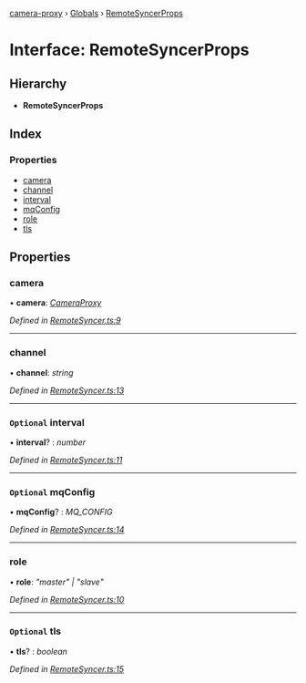 [camera-proxy](../README.md) › [Globals](../globals.md) › [RemoteSyncerProps](remotesyncerprops.md)

# Interface: RemoteSyncerProps

## Hierarchy

* **RemoteSyncerProps**

## Index

### Properties

* [camera](remotesyncerprops.md#camera)
* [channel](remotesyncerprops.md#channel)
* [interval](remotesyncerprops.md#optional-interval)
* [mqConfig](remotesyncerprops.md#optional-mqconfig)
* [role](remotesyncerprops.md#role)
* [tls](remotesyncerprops.md#optional-tls)

## Properties

###  camera

• **camera**: *[CameraProxy](../classes/cameraproxy.md)*

*Defined in [RemoteSyncer.ts:9](https://github.com/alibaba/camera-proxy/blob/b8e0938/src/RemoteSyncer.ts#L9)*

___

###  channel

• **channel**: *string*

*Defined in [RemoteSyncer.ts:13](https://github.com/alibaba/camera-proxy/blob/b8e0938/src/RemoteSyncer.ts#L13)*

___

### `Optional` interval

• **interval**? : *number*

*Defined in [RemoteSyncer.ts:11](https://github.com/alibaba/camera-proxy/blob/b8e0938/src/RemoteSyncer.ts#L11)*

___

### `Optional` mqConfig

• **mqConfig**? : *MQ_CONFIG*

*Defined in [RemoteSyncer.ts:14](https://github.com/alibaba/camera-proxy/blob/b8e0938/src/RemoteSyncer.ts#L14)*

___

###  role

• **role**: *"master" | "slave"*

*Defined in [RemoteSyncer.ts:10](https://github.com/alibaba/camera-proxy/blob/b8e0938/src/RemoteSyncer.ts#L10)*

___

### `Optional` tls

• **tls**? : *boolean*

*Defined in [RemoteSyncer.ts:15](https://github.com/alibaba/camera-proxy/blob/b8e0938/src/RemoteSyncer.ts#L15)*
